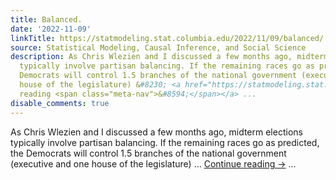 ```yaml
---
title: Balanced.
date: '2022-11-09'
linkTitle: https://statmodeling.stat.columbia.edu/2022/11/09/balanced/
source: Statistical Modeling, Causal Inference, and Social Science
description: As Chris Wlezien and I discussed a few months ago, midterm elections
  typically involve partisan balancing. If the remaining races go as predicted, the
  Democrats will control 1.5 branches of the national government (executive and one
  house of the legislature) &#8230; <a href="https://statmodeling.stat.columbia.edu/2022/11/09/balanced/">Continue
  reading <span class="meta-nav">&#8594;</span></a> ...
disable_comments: true
---
```

As Chris Wlezien and I discussed a few months ago, midterm elections typically involve partisan balancing. If the remaining races go as predicted, the Democrats will control 1.5 branches of the national government (executive and one house of the legislature) &#8230; <a href="https://statmodeling.stat.columbia.edu/2022/11/09/balanced/">Continue reading <span class="meta-nav">&#8594;</span></a> ...